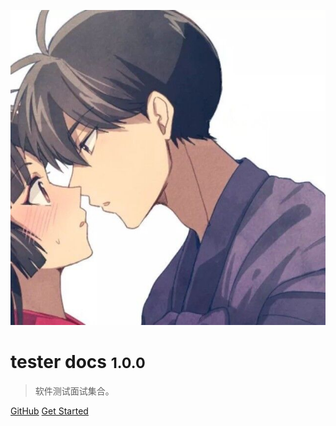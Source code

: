 ![logo](_media/logo.jpg)

# tester docs <small>1.0.0</small>

> 软件测试面试集合。


[GitHub](https://github.com/feiyangbeyond/testerdocs/)
[Get Started](#测试开发知识amp面试题)
